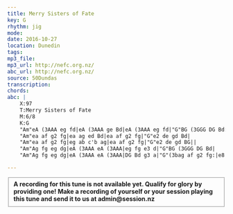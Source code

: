 ```yaml
---
title: Merry Sisters of Fate
key: G
rhythm: jig 
mode:
date: 2016-10-27
location: Dunedin
tags:
mp3_file:
mp3_url: http://nefc.org.nz/
abc_url: http://nefc.org.nz/
source: 50Dundas
transcription:
chords: 
abc: |
    X:97
    T:Merry Sisters of Fate
    M:6/8
    K:G
    "Am"eA (3AAA eg fd|eA (3AAA ge Bd|eA (3AAA eg fd|"G"BG (3GGG DG Bd:|
    "Am"ea af g2 fg|ea ag ed Bd|ea af g2 fg|"G"e2 de gd Bd|
    "Am"ea af g2 fg|eg ab c'b ag|ea af g2 fg|"G"e2 de gd BG||
    "Am"Ag fg eg dg|eA (3AAA eA (3AAA|eg fg e3 d|"G"BG (3GGG DG Bd|
    "Am"Ag fg eg dg|eA (3AAA eA (3AAA|DG Bd g3 a|"G"(3bag af g2 fg:|e8||

---
```

<fieldset><strong>A recording for this tune is not available yet. Qualify for glory by providing one!
Make a recording of yourself or your session playing this tune and send it to us at admin@session.nz</strong></fieldset><br />
